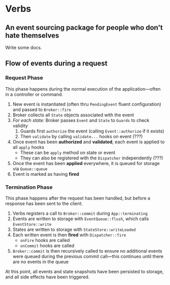 # Verbs

## An event sourcing package for people who don't hate themselves

Write some docs.

## Flow of events during a request

### Request Phase

This phase happens during the normal execution of the application—often in
a controller or command.

1. New event is instantiated (often thru `PendingEvent` fluent configuration) and passed to `Broker::fire`
2. Broker collects all `State` objects associated with the event
3. _For each state:_ Broker passes `Event` and `State` to `Guards` to check validity
   1. Guards first `authorize` the event (calling `Event::authorize` if it exists)
   2. Then `validate` by calling `validate...` hooks on event (???)
4. Once event has been **authorized** and **validated**, each event is applied to all `apply` hooks
   - These can be `apply` method on state or event
   - They can also be registered with the `Dispatcher` independently (???)
5. Once the event has been **applied** everywhere, it is queued for storage via `Queue::queue`
6. Event is marked as having **fired**

### Termination Phase

This phase happens after the request has been handled, but before a response
has been sent to the client.

1. Verbs registers a call to `Broker::commit` during `App::terminating`
2. Events are written to storage with `EventQueue::flush`, which calls `EventStore::write`
3. States are written to storage with `StateStore::writeLoaded`
4. Each written event is then **fired** with `Dispatcher::fire`
   - `onFire` hooks are called
   - `onCommit` hooks are called
5. `Broker::commit` is then recursively called to ensure no additional events were queued
   during the previous commit call—this continues until there are no events in the queue

At this point, all events and state snapshots have been persisted to storage, and all side 
effects have been triggered.
